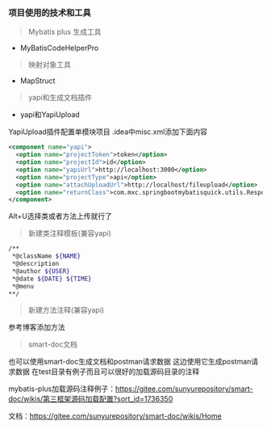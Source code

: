 ### 项目使用的技术和工具

> Mybatis plus 生成工具
* MyBatisCodeHelperPro

> 映射对象工具
* MapStruct

> yapi和生成文档插件
* yapi和YapiUpload

YapiUpload插件配置单模块项目 .idea中misc.xml添加下面内容

```xml
<component name="yapi">
  <option name="projectToken">token</option>
  <option name="projectId">id</option>
  <option name="yapiUrl">http://localhost:3000</option>
  <option name="projectType">api</option>
  <option name="attachUploadUrl">http://localhost/fileupload</option>
  <option name="returnClass">com.mxc.springbootmybatisquick.utils.ResponseView</option>
</component>
```

Alt+U选择类或者方法上传就行了

> 新建类注释模板(兼容yapi)

```bash
/**
 *@className ${NAME}
 *@description
 *@author ${USER}
 *@date ${DATE} ${TIME}
 *@menu
**/
```

> 新建方法注释(兼容yapi)

参考博客添加方法

> smart-doc文档

也可以使用smart-doc生成文档和postman请求数据 这边使用它生成postman请求数据 在test目录有例子而且可以很好的加载源码目录的注释

mybatis-plus加载源码注释例子：https://gitee.com/sunyurepository/smart-doc/wikis/第三框架源码加载配置?sort_id=1736350

文档：https://gitee.com/sunyurepository/smart-doc/wikis/Home